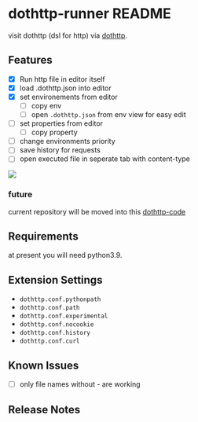 # dothttp-runner README

visit dothttp (dsl for http) via [dothttp](https://github.com/cedric05/dothttp).
## Features

- [x] Run http file in editor itself
- [x] load .dothttp.json into editor
- [x] set environements from editor
  - [ ] copy env
  - [ ] open `.dothttp.json` from env view for easy edit
- [ ] set properties from editor
  - [ ] copy property
- [ ] change environments priority
- [ ] save history for requests
- [ ] open executed file in seperate tab with content-type

<img src="./dothttp-runner-demo-0.0.1.gif" >

### future
current repository will be moved into this [dothttp-code](https://github.com/cedric05/dothttp-code)
## Requirements

at present you will need python3.9. 

## Extension Settings

* `dothttp.conf.pythonpath` 
* `dothttp.conf.path` 
* `dothttp.conf.experimental` 
* `dothttp.conf.nocookie`
* `dothttp.conf.history`
* `dothttp.conf.curl`

## Known Issues
- [ ] only file names without - are working

## Release Notes
